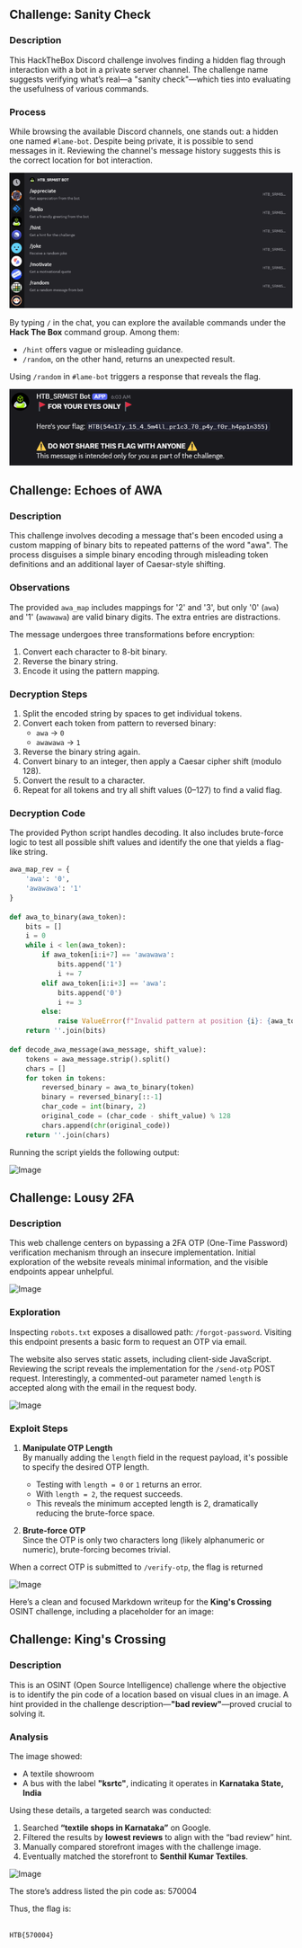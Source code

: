 ## Challenge: Sanity Check

### Description

This HackTheBox Discord challenge involves finding a hidden flag through interaction with a bot in a private server channel. The challenge name suggests verifying what’s real—a "sanity check"—which ties into evaluating the usefulness of various commands.

### Process

While browsing the available Discord channels, one stands out: a hidden one named `#lame-bot`. Despite being private, it is possible to send messages in it. Reviewing the channel's message history suggests this is the correct location for bot interaction.

![Image](images/Picture1.png)

By typing `/` in the chat, you can explore the available commands under the **Hack The Box** command group. Among them:

- `/hint` offers vague or misleading guidance.
- `/random`, on the other hand, returns an unexpected result.

Using `/random` in `#lame-bot` triggers a response that reveals the flag.

![Image](images/Picture2.png)


## Challenge: Echoes of AWA

### Description

This challenge involves decoding a message that's been encoded using a custom mapping of binary bits to repeated patterns of the word "awa". The process disguises a simple binary encoding through misleading token definitions and an additional layer of Caesar-style shifting.

### Observations

The provided `awa_map` includes mappings for '2' and '3', but only '0' (`awa`) and '1' (`awawawa`) are valid binary digits. The extra entries are distractions.

The message undergoes three transformations before encryption:
1. Convert each character to 8-bit binary.
2. Reverse the binary string.
3. Encode it using the pattern mapping.

### Decryption Steps

1. Split the encoded string by spaces to get individual tokens.
2. Convert each token from pattern to reversed binary:
   - `awa` → `0`
   - `awawawa` → `1`
3. Reverse the binary string again.
4. Convert binary to an integer, then apply a Caesar cipher shift (modulo 128).
5. Convert the result to a character.
6. Repeat for all tokens and try all shift values (0–127) to find a valid flag.

### Decryption Code

The provided Python script handles decoding. It also includes brute-force logic to test all possible shift values and identify the one that yields a flag-like string.

```python
awa_map_rev = {
    'awa': '0',
    'awawawa': '1'
}

def awa_to_binary(awa_token):
    bits = []
    i = 0
    while i < len(awa_token):
        if awa_token[i:i+7] == 'awawawa':
            bits.append('1')
            i += 7
        elif awa_token[i:i+3] == 'awa':
            bits.append('0')
            i += 3
        else:
            raise ValueError(f"Invalid pattern at position {i}: {awa_token[i:]}")
    return ''.join(bits)

def decode_awa_message(awa_message, shift_value):
    tokens = awa_message.strip().split()
    chars = []
    for token in tokens:
        reversed_binary = awa_to_binary(token)
        binary = reversed_binary[::-1]
        char_code = int(binary, 2)
        original_code = (char_code - shift_value) % 128
        chars.append(chr(original_code))
    return ''.join(chars)
````

Running the script yields the following output:

![Image](images/Picture3.png)


## Challenge: Lousy 2FA

### Description

This web challenge centers on bypassing a 2FA OTP (One-Time Password) verification mechanism through an insecure implementation. Initial exploration of the website reveals minimal information, and the visible endpoints appear unhelpful.

![Image](images/Picture4.png)

### Exploration

Inspecting `robots.txt` exposes a disallowed path: `/forgot-password`. Visiting this endpoint presents a basic form to request an OTP via email.

The website also serves static assets, including client-side JavaScript. Reviewing the script reveals the implementation for the `/send-otp` POST request. Interestingly, a commented-out parameter named `length` is accepted along with the email in the request body.

![Image](images/Picture5.png)

### Exploit Steps

1. **Manipulate OTP Length**  
   By manually adding the `length` field in the request payload, it's possible to specify the desired OTP length.
   
   - Testing with `length = 0` or `1` returns an error.
   - With `length = 2`, the request succeeds.
   - This reveals the minimum accepted length is 2, dramatically reducing the brute-force space.

2. **Brute-force OTP**  
   Since the OTP is only two characters long (likely alphanumeric or numeric), brute-forcing becomes trivial.


When a correct OTP is submitted to `/verify-otp`, the flag is returned

![Image](images/Picture6.png)


Here’s a clean and focused Markdown writeup for the **King's Crossing** OSINT challenge, including a placeholder for an image:


## Challenge: King's Crossing

### Description

This is an OSINT (Open Source Intelligence) challenge where the objective is to identify the pin code of a location based on visual clues in an image. A hint provided in the challenge description—**"bad review"**—proved crucial to solving it.

### Analysis

The image showed:

- A textile showroom
- A bus with the label **"ksrtc"**, indicating it operates in **Karnataka State, India**

Using these details, a targeted search was conducted:

1. Searched **“textile shops in Karnataka”** on Google.
2. Filtered the results by **lowest reviews** to align with the “bad review” hint.
3. Manually compared storefront images with the challenge image.
4. Eventually matched the storefront to **Senthil Kumar Textiles**.

![Image](images/Picture7.png)

The store’s address listed the pin code as: 570004


Thus, the flag is:

```

HTB{570004}

```

